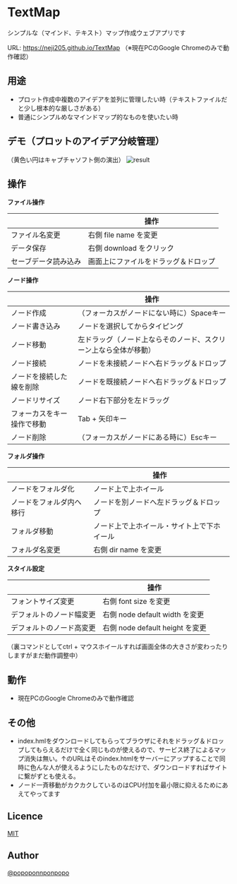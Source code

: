TextMap
====
シンプルな（マインド、テキスト）マップ作成ウェブアプリです
  
URL: <https://neji205.github.io/TextMap>  （※現在PCのGoogle Chromeのみで動作確認）
  
  

## 用途
* プロット作成中複数のアイデアを並列に管理したい時（テキストファイルだと少し根本的な厳しさがある）
* 普通にシンプルめなマインドマップ的なものを使いたい時



## デモ（プロットのアイデア分岐管理）  

（黄色い円はキャプチャソフト側の演出）
![result](https://github.com/neji205/TextMap/blob/master/example.gif)

  
## 操作

**ファイル操作**

|     | 操作 | 
| --- | --- |
| ファイル名変更 | 右側 file name を変更 |
| データ保存 | 右側 download をクリック |
| セーブデータ読み込み | 画面上にファイルをドラッグ＆ドロップ |

**ノード操作**

|     | 操作 |
| --- | --- |
| ノード作成 | （フォーカスがノードにない時に）Spaceキー |
| ノード書き込み | ノードを選択してからタイピング |
| ノード移動 | 左ドラッグ（ノード上ならそのノード、スクリーン上なら全体が移動） |
| ノード接続 | ノードを未接続ノードへ右ドラッグ＆ドロップ |
| ノードを接続した線を削除 | ノードを既接続ノードへ右ドラッグ＆ドロップ |
| ノードリサイズ | ノード右下部分を左ドラッグ |
| フォーカスをキー操作で移動 | Tab + 矢印キー |
| ノード削除 | （フォーカスがノードにある時に）Escキー |
  
**フォルダ操作**

|     | 操作 |
| --- | --- |
| ノードをフォルダ化 | ノード上で上ホイール |
| ノードをフォルダ内へ移行 | ノードを別ノードへ左ドラッグ＆ドロップ |
| フォルダ移動 | ノード上で上ホイール・サイト上で下ホイール |
| フォルダ名変更 | 右側 dir name を変更 |
  
**スタイル設定**

|     | 操作 |
| --- | --- |
| フォントサイズ変更 | 右側 font size を変更 |
| デフォルトのノード幅変更 | 右側 node default width を変更 |
| デフォルトのノード高変更 | 右側 node default height を変更|

（裏コマンドとしてctrl + マウスホイールすれば画面全体の大きさが変わったりしますがまだ動作調整中）



## 動作
* 現在PCのGoogle Chromeのみで動作確認



## その他
* index.hmlをダウンロードしてもらってブラウザにそれをドラッグ＆ドロップしてもらえるだけで全く同じものが使えるので、サービス終了によるマップ消失は無い。↑のURLはそのindex.htmlをサーバーにアップすることで同時に色んな人が使えるようにしたものなだけで、ダウンロードすればサイトに繋がずとも使える。
* ノード一斉移動がカクカクしているのはCPU付加を最小限に抑えるためにあえてやってます



## Licence
[MIT](https://github.com/tcnksm/tool/blob/master/LICENCE)



## Author
[@popoponnponpopo](https://twitter.com/popoponnponpopo)
